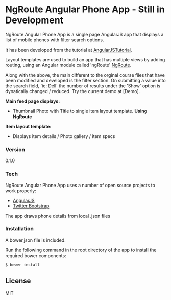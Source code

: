 # NgRoute Angular Phone App - Still in Development

NgRoute Angular Phone App is a single page AngularJS app that displays a list of mobile phones with filter search options. 

It has been developed from the tutorial at [AngularJSTutorial].

Layout templates are used to build an app that has multiple views by adding routing, using an Angular module called 'ngRoute' [NgRoute].

Along with the above, the main different to the orginal course files that have been modified and developed is the filter section. On submitting a value into the search field, 'ie: Dell' the number of results under the 'Show' option is dynatically changed / reduced. Try the current demo at [Demo].

**Main feed page displays:**

  - Thumbnail Photo with Title to single item layout template. **Using NgRoute**


**Item layout template:**

  - Displays item details / Photo gallery / item specs


### Version
0.1.0

### Tech

NgRoute Angular Phone App uses a number of open source projects to work properly:

* [AngularJS]
* [Twitter Bootstrap]

The app draws phone details from local .json files


### Installation

A bower.json file is included.

Run the following command in the root directory of the app to install the required bower components:

```sh
$ bower install
```

License
----

MIT

 [AngularJSTutorial]: <https://docs.angularjs.org/tutorial>
 [NgRoute]: <https://docs.angularjs.org/api/ngRoute>

 [AngularJS]: <http://angularjs.org>
 [Twitter Bootstrap]: <http://twitter.github.com/bootstrap/>
